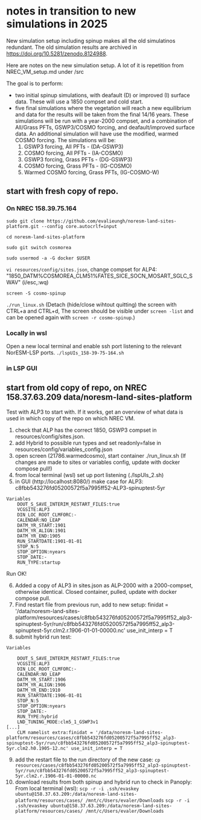 # notes in transition to new simulations in 2025

New simulation setup including spinup makes all the old simulatinos redundant. The old simulation results are archived in https://doi.org/10.5281/zenodo.8124988. 

Here are notes on the new simulation setup. A lot of it is repetition from NREC_VM_setup.md under /src

The goal is to perform:

* two initial spinup simulations, with deafault (D) or improved (I) surface data. These will use a 1850 compset and cold start.
* five final simulations where the vegetation will reach a new equilibrium and data for the results will be taken from the final 14/16 years. These simulations will be run with a year-2000 compset, and a combination of All/Grass PFTs, GSWP3/COSMO forcing, and deafault/improved surface data. An additional simulation will have use the modified, warmed COSMO forcing. The simulations will be: 
	1. GSWP3 forcing, All PFTs - (DA-GSWP3)
	2. COSMO forcing, All PFTs - (IA-COSMO)
	3. GSWP3 forcing, Grass PFTs - (DG-GSWP3)
	4. COSMO forcing, Grass PFTs - (IG-COSMO)
	5. Warmed COSMO forcing, Grass PFTs, (IG-COSMO-W)
	
## start with fresh copy of repo.


### On NREC 158.39.75.164

`sudo git clone https://github.com/evalieungh/noresm-land-sites-platform.git --config core.autocrlf=input`

`cd noresm-land-sites-platform`

`sudo git switch cosmorea`
 
`sudo usermod -a -G docker $USER`

`vi resources/config/sites.json`, change compset for ALP4: "1850_DATM%COSMOREA_CLM51%FATES_SICE_SOCN_MOSART_SGLC_SWAV" (i/esc,:wq)

`screen -S cosmo-spinup`

`./run_linux.sh`
(Detach (hide/close wihtout quitting) the screen with CTRL+a and CTRL+d, 
The screen should be visible under `screen -list` and can be opened again with `screen -r cosmo-spinup`.)

### Locally in wsl
Open a new local terminal and enable ssh port listening to the relevant NorESM-LSP ports.
`./lspUIs_158-39-75-164.sh`

### in LSP GUI


## start from old copy of repo, on NREC 158.37.63.209 data/noresm-land-sites-platform

Test with ALP3 to start with. If it works, get an overview of what data is used in which copy of the repo on which NREC VM. 

1. check that ALP has the correct 1850, GSWP3 compset in resources/config/sites.json.
2. add Hybrid to possible run types and set readonly=false in resources/config/variables_config.json
3. open screen (21786.warmedcosmo), start container ./run_linux.sh (If changes are made to sites or variables config, update with docker compose pull!)
4. from local terminal (wsl) set up port listening (./lspUIs_2.sh)
5. in GUI (http://localhost:8080/) make case for ALP3: c8fbb543276fd05200572f5a7995ff52-ALP3-spinuptest-5yr

```
Variables
    DOUT_S_SAVE_INTERIM_RESTART_FILES:true
    VCGSITE:ALP3
    DIN_LOC_ROOT_CLMFORC:-
    CALENDAR:NO_LEAP
    DATM_YR_START:1901
    DATM_YR_ALIGN:1901
    DATM_YR_END:1905
    RUN_STARTDATE:1901-01-01
    STOP_N:5
    STOP_OPTION:nyears
    STOP_DATE:-
    RUN_TYPE:startup
```
Run OK!

6. Added a copy of ALP3 in sites.json as ALP-2000 with a 2000-compset, otherwise identical. Closed container, pulled, update with docker compose pull.
7. Find restart file from previous run, add to new setup:
finidat = '/data/noresm-land-sites-platform/resources/cases/c8fbb543276fd05200572f5a7995ff52_alp3-spinuptest-5yr/run/c8fbb543276fd05200572f5a7995ff52_alp3-spinuptest-5yr.clm2.r.1906-01-01-00000.nc'
use_init_interp = T
8. submit hybrid run test:

```
Variables

    DOUT_S_SAVE_INTERIM_RESTART_FILES:true
    VCGSITE:ALP3
    DIN_LOC_ROOT_CLMFORC:-
    CALENDAR:NO_LEAP
    DATM_YR_START:1906
    DATM_YR_ALIGN:1906
    DATM_YR_END:1910
    RUN_STARTDATE:1906-01-01
    STOP_N:5
    STOP_OPTION:nyears
    STOP_DATE:-
    RUN_TYPE:hybrid
    LND_TUNING_MODE:clm5_1_GSWP3v1
[...]
    CLM namelist extra:finidat = '/data/noresm-land-sites-platform/resources/cases/c8fbb543276fd05200572f5a7995ff52_alp3-spinuptest-5yr/run/c8fbb543276fd05200572f5a7995ff52_alp3-spinuptest-5yr.clm2.h0.1905-12.nc' use_init_interp = T
```

9. add the restart file to the run directory of the new case:
`cp resources/cases/c8fbb543276fd05200572f5a7995ff52_alp3-spinuptest-5yr/run/c8fbb543276fd05200572f5a7995ff52_alp3-spinuptest-5yr.clm2.r.1906-01-01-00000.nc `
9. download results from both spinup and hybrid run to check in Panoply:
From local terminal (wsl): 
`scp -r -i .ssh/evaskey ubuntu@158.37.63.209:/data/noresm-land-sites-platform/resources/cases/ /mnt/c/Users/evaler/Downloads`
`scp -r -i .ssh/evaskey ubuntu@158.37.63.209:/data/noresm-land-sites-platform/resources/cases/ /mnt/c/Users/evaler/Downloads`